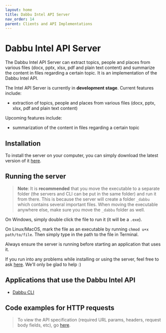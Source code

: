 ```yaml
---
layout: home
title: Dabbu Intel API Server
nav_order: 14
parent: Clients and API Implementations
---
```


# Dabbu Intel API Server

The Dabbu Intel API Server can extract topics, people and places from various files (docx, pptx, xlsx, pdf and plain text content) and summarize the content in files regarding a certain topic. It is an implementation of the Dabbu Intel API.

The Intel API Server is currently in **development stage**. Current features include:

- extraction of topics, people and places from various files (docx, pptx, xlsx, pdf and plain text content)

Upcoming features include:

- summarization of the content in files regarding a certain topic

## Installation

To install the server on your computer, you can simply download the latest version of it [here](https://github.com/dabbu-knowledge-platform/intel-api-server/releases/latest).

## Running the server

> **Note**: It is **recommended** that you move the executable to a separate folder (the servers and CLI can be put in the same folder) and run it from there. This is because the server will create a folder `_dabbu` which contains several important files. When moving the executable anywhere else, make sure you move the `_dabbu` folder as well.

On Windows, simply double click the file to run it (it will be a `.exe`).

On Linux/MacOS, mark the file as an executable by running `chmod u+x path/to/file`. Then simply type in the path to the file in Terminal.

Always ensure the server is running before starting an application that uses it.

If you run into any problems while installing or using the server, feel free to ask [here](https://github.com/dabbu-knowledge-platform/intel-api-server/discussions/categories/q-a). We'll only be glad to help :)

## Applications that use the Dabbu Intel API

- [Dabbu CLI](./cli)

## Code examples for HTTP requests

> To view the API specification (required URL params, headers, request body fields, etc), go [here](../intel_api/index).

